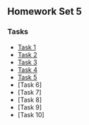 ## Homework Set 5

### Tasks

* [Task 1](https://lsdroubay.github.io/math5610/homework/homework5/task1)
* [Task 2](https://lsdroubay.github.io/math5610/softwaremanual/LUFactorization)
* [Task 3](https://lsdroubay.github.io/math5610/softwaremanual/LUSolve)
* [Task 4](https://lsdroubay.github.io/math5610/softwaremanual/SPDmat)
* [Task 5](https://lsdroubay.github.io/math5610/homework/homework5/task5)
* [Task 6]
* [Task 7]
* [Task 8]
* [Task 9]
* [Task 10]
